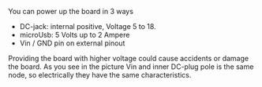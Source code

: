 
You can power up the board in 3 ways

* DC-jack: internal positive, Voltage 5 to 18.
* microUsb: 5 Volts up to 2 Ampere
* Vin / GND pin on external pinout

Providing the board with higher voltage could cause accidents or damage the board.
As you see in the picture Vin and inner DC-plug pole is the same node, so electrically they have the same characteristics.

